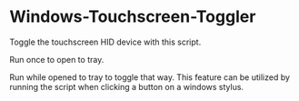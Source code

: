 # Windows-Touchscreen-Toggler

Toggle the touchscreen HID device with this script.

Run once to open to tray.

Run while opened to tray to toggle that way. This feature can be utilized by running the script when clicking a button on a windows stylus.
